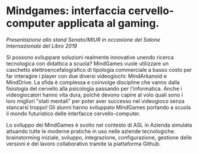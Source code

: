 # Mindgames: interfaccia cervello-computer applicata al gaming.

*Presentazione allo stand Senato/MIUR in occasione del Salone Internazionale del Libro 2019*

Si possono sviluppare soluzioni realmente innovative unendo ricerca tecnologica con didattica a scuola? MindGames vuole utilizzare un caschetto elettroencefalografico di tipologia commerciale a basso costo per far interagire i player con due diversi videogiochi: MindArkanoid e MindDrive. La sfida è complessa e coinvolge discipline che vanno dalla fisiologia del cervello alla psicologia passando per l'informatica. Anche i videogiocatori hanno vita dura, poichè devono capire al volo quali sono i loro migliori "stati mentali" per poter aver successo nel videogioco senza stancarsi troppo!
Gli alunni hanno sviluppato MindGames portando a scuola il mondo futuristico delle interfacce cervello-computer.

Lo sviluppo dei MindGames è svolto nel contesto di ASL in Azienda simulata attuando tutte le moderne pratiche in uso nelle aziende tecnologiche: brainstorming iniziale, sviluppo, integrazione, configurazione, gestione delle versioni e del lavoro collaborativo tramite la piattaforma Github.

